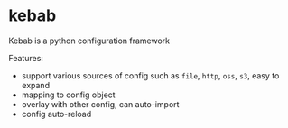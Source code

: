 # kebab

Kebab is a python configuration framework

Features:
- support various sources of config such as `file`, `http`, `oss`, `s3`, easy to expand
- mapping to config object
- overlay with other config, can auto-import
- config auto-reload
